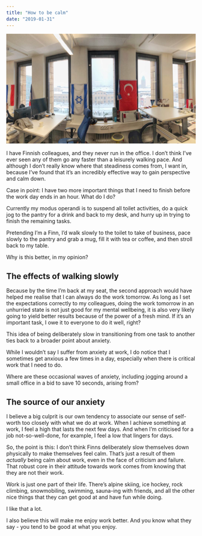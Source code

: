 ```yaml
---
title: "How to be calm"
date: "2019-01-31"
---
```


![how to be calm - Smartly office](images/how-to-be-calm-1024x595.jpg)

I have Finnish colleagues, and they never run in the office. I don’t think I’ve ever seen any of them go any faster than a leisurely walking pace. And although I don’t really know where that steadiness comes from, I want in, because I’ve found that it’s an incredibly effective way to gain perspective and calm down.

Case in point: I have two more important things that I need to finish before the work day ends in an hour. What do I do?

Currently my modus operandi is to suspend all toilet activities, do a quick jog to the pantry for a drink and back to my desk, and hurry up in trying to finish the remaining tasks.

Pretending I’m a Finn, I’d walk slowly to the toilet to take of business, pace slowly to the pantry and grab a mug, fill it with tea or coffee, and then stroll back to my table.

Why is this better, in my opinion?

## The effects of walking slowly

Because by the time I’m back at my seat, the second approach would have helped me realise that I can always do the work tomorrow. As long as I set the expectations correctly to my colleagues, doing the work tomorrow in an unhurried state is not just good for my mental wellbeing, it is also very likely going to yield better results because of the power of a fresh mind. If it’s an important task, I owe it to everyone to do it well, right?

This idea of being deliberately slow in transitioning from one task to another ties back to a broader point about anxiety.

While I wouldn’t say I suffer from anxiety at work, I do notice that I sometimes get anxious a few times in a day, especially when there is critical work that I need to do.

Where are these occasional waves of anxiety, including jogging around a small office in a bid to save 10 seconds, arising from?

## The source of our anxiety

I believe a big culprit is our own tendency to associate our sense of self-worth too closely with what we do at work. When I achieve something at work, I feel a high that lasts the next few days. And when I’m criticised for a job not-so-well-done, for example, I feel a low that lingers for days.

So, the point is this: I don’t think Finns deliberately slow themselves down physically to make themselves feel calm. That’s just a result of them _actually_ being calm about work, even in the face of criticism and failure. That robust core in their attitude towards work comes from knowing that they are not their work.

Work is just one part of their life. There’s alpine skiing, ice hockey, rock climbing, snowmobiling, swimming, sauna-ing with friends, and all the other nice things that they can get good at and have fun while doing.

I like that a lot.

I also believe this will make me enjoy work better. And you know what they say - you tend to be good at what you enjoy.
